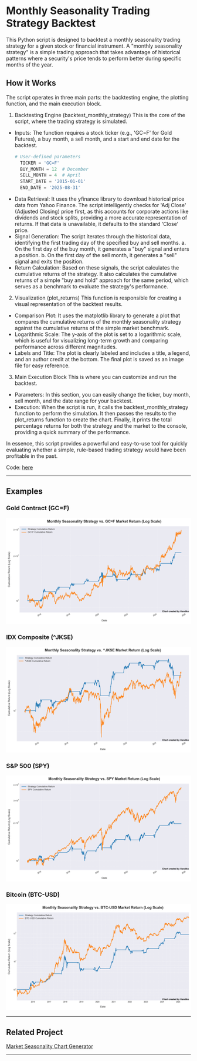 # Monthly Seasonality Trading Strategy Backtest
This Python script is designed to backtest a monthly seasonality trading strategy for a given stock or financial instrument. A "monthly seasonality strategy" is a simple trading approach that takes advantage of historical patterns where a security's price tends to perform better during specific months of the year.

## How it Works
The script operates in three main parts: the backtesting engine, the plotting function, and the main execution block.
1. Backtesting Engine (backtest_monthly_strategy)
This is the core of the script, where the trading strategy is simulated.
* Inputs: The function requires a stock ticker (e.g., 'GC=F' for Gold Futures), a buy month, a sell month, and a start and end date for the backtest.
  ```python
  # User-defined parameters
    TICKER = 'GC=F'
    BUY_MONTH = 12  # December
    SELL_MONTH = 4  # April
    START_DATE = '2015-01-01'
    END_DATE = '2025-08-31'
  ```
* Data Retrieval: It uses the yfinance library to download historical price data from Yahoo Finance. The script intelligently checks for 'Adj Close' (Adjusted Closing) price first, as this accounts for corporate actions like dividends and stock splits, providing a more accurate representation of returns. If that data is unavailable, it defaults to the standard 'Close' price.
* Signal Generation: The script iterates through the historical data, identifying the first trading day of the specified buy and sell months.
  a. On the first day of the buy month, it generates a "buy" signal and enters a position.
  b. On the first day of the sell month, it generates a "sell" signal and exits the position.
* Return Calculation: Based on these signals, the script calculates the cumulative returns of the strategy. It also calculates the cumulative returns of a simple "buy and hold" approach for the same period, which serves as a benchmark to evaluate the strategy's performance.

2. Visualization (plot_returns)
This function is responsible for creating a visual representation of the backtest results.
* Comparison Plot: It uses the matplotlib library to generate a plot that compares the cumulative returns of the monthly seasonality strategy against the cumulative returns of the simple market benchmark.
* Logarithmic Scale: The y-axis of the plot is set to a logarithmic scale, which is useful for visualizing long-term growth and comparing performance across different magnitudes.
* Labels and Title: The plot is clearly labeled and includes a title, a legend, and an author credit at the bottom. The final plot is saved as an image file for easy reference.

3. Main Execution Block
This is where you can customize and run the backtest.
* Parameters: In this section, you can easily change the ticker, buy month, sell month, and the date range for your backtest.
* Execution: When the script is run, it calls the backtest_monthly_strategy function to perform the simulation. It then passes the results to the plot_returns function to create the chart. Finally, it prints the total percentage returns for both the strategy and the market to the console, providing a quick summary of the performance.

In essence, this script provides a powerful and easy-to-use tool for quickly evaluating whether a simple, rule-based trading strategy would have been profitable in the past.

Code: [here](https://github.com/handiko/Monthly-Seasonality-Trading-Strategy-Backtest/blob/main/JupyterNotebook/Monthly%20Seasonality%20Strategy.ipynb)

---

## Examples
### Gold Contract (GC=F)
![](./GC=F_strategy_performance.png)

### IDX Composite (^JKSE)
![](./^JKSE_strategy_performance.png)

### S&P 500 (SPY)
![](./SPY_strategy_performance.png)

### Bitcoin (BTC-USD)
![](./BTC-USD_strategy_performance.png)

---

## Related Project
[Market Seasonality Chart Generator](https://github.com/handiko/Market-Seasonality-Chart-Generator/blob/main/README.md)

---
